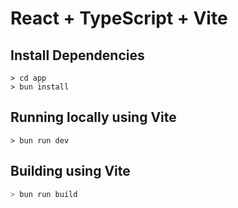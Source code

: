 # React + TypeScript + Vite

## Install Dependencies

```
> cd app
> bun install
```

## Running locally using Vite

```
> bun run dev
```

## Building using Vite

```bash
> bun run build
```
